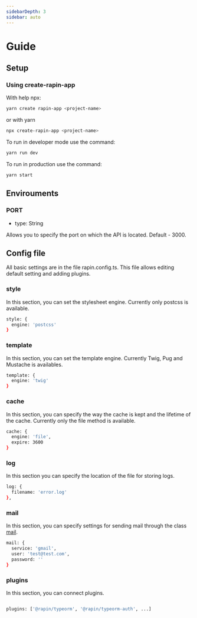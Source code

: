 ```yaml
---
sidebarDepth: 3
sidebar: auto
---
```


# Guide

## Setup

### Using create-rapin-app

With help npx:

```bash
yarn create rapin-app <project-name>
```

or with yarn

```bash
npx create-rapin-app <project-name>
```

To run in developer mode use the command:
```bash
yarn run dev
```

To run in production use the command:
```bash
yarn start
```


## Envirouments

### PORT
 - type: String

Allows you to specify the port on which the API is located. Default - 3000.

## Config file

All basic settings are in the file rapin.config.ts. This file allows editing default setting and adding plugins. 

### style
In this section, you can set the stylesheet engine. Currently only postcss is available.

```bash
style: {
  engine: 'postcss'
}
```
### template
In this section, you can set the template engine. Currently Twig, Pug and Mustache is availables.

```bash
template: {
  engine: 'twig'
}
```
### cache
In this section, you can specify the way the cache is kept and the lifetime of the cache. Currently only the file method is available.

```bash
cache: {
  engine: 'file',
  expire: 3600
}

```
### log
In this section you can specify the location of the file for storing logs.
```bash
log: {
  filename: 'error.log'
},
```
### mail
In this section, you can specify settings for sending mail through the class [mail](/api/#mail).
```bash
mail: {
  service: 'gmail',
  user: 'test@test.com',
  password: ''
}
```
### plugins
In this section, you can connect plugins.

```bash

plugins: ['@rapin/typeorm', '@rapin/typeorm-auth', ...]

```